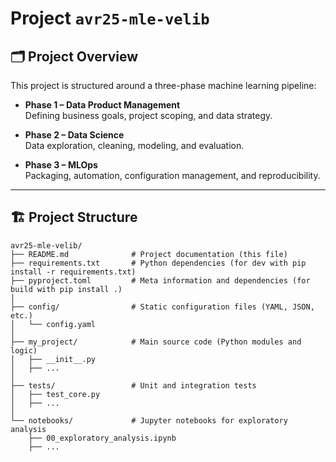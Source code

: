 # Project `avr25-mle-velib`

## 🗂️ Project Overview

This project is structured around a three-phase machine learning pipeline:

- **Phase 1 – Data Product Management**  
  Defining business goals, project scoping, and data strategy.
  
- **Phase 2 – Data Science**  
  Data exploration, cleaning, modeling, and evaluation.
  
- **Phase 3 – MLOps**  
  Packaging, automation, configuration management, and reproducibility.

---

## 🏗️ Project Structure

```text
avr25-mle-velib/
├── README.md              # Project documentation (this file)
├── requirements.txt       # Python dependencies (for dev with pip install -r requirements.txt)
├── pyproject.toml         # Meta information and dependencies (for build with pip install .)
│
├── config/                # Static configuration files (YAML, JSON, etc.)
│   └── config.yaml
│
├── my_project/            # Main source code (Python modules and logic)
│   ├── __init__.py
│   ├── ...
│
├── tests/                 # Unit and integration tests
│   ├── test_core.py
│   ├── ...
│
└── notebooks/             # Jupyter notebooks for exploratory analysis
    ├── 00_exploratory_analysis.ipynb
    ├── ...

